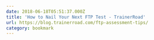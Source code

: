 ```yaml
---
date: 2018-06-18T05:51:37.000Z
title: 'How to Nail Your Next FTP Test - TrainerRoad'
url: https://blog.trainerroad.com/ftp-assessment-tips/
category: bookmark
---
```

